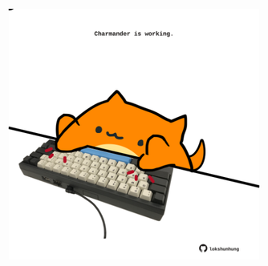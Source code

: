 <!-- built at 13/04/2023, 02:13:45 UTC -->
<p align="center">
  <img width="500" height="500" src="./ReadmeImage.svg">
</p>
